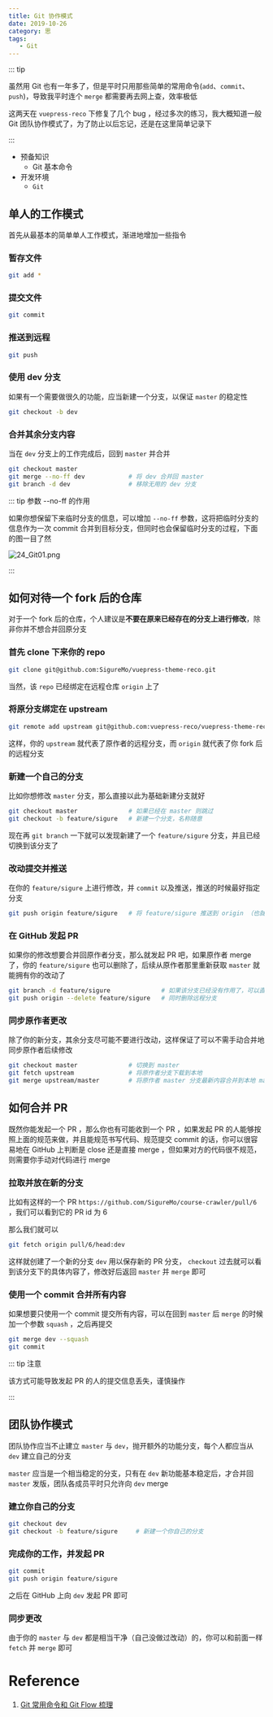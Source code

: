 ```yaml
---
title: Git 协作模式
date: 2019-10-26
category: 思
tags:
   - Git
---
```


::: tip

虽然用 Git 也有一年多了，但是平时只用那些简单的常用命令(`add`、`commit`、`push`)，导致我平时连个 `merge` 都需要再去网上查，效率极低

这两天在 `vuepress-reco` 下修复了几个 bug ，经过多次的练习，我大概知道一般 Git 团队协作模式了，为了防止以后忘记，还是在这里简单记录下

:::

<!-- more -->

-  预备知识
   -  Git 基本命令
-  开发环境
   -  `Git`

## 单人的工作模式

首先从最基本的简单单人工作模式，渐进地增加一些指令

### 暂存文件

```bash
git add *
```

### 提交文件

```bash
git commit
```

### 推送到远程

```bash
git push
```

### 使用 dev 分支

如果有一个需要做很久的功能，应当新建一个分支，以保证 `master` 的稳定性

```bash
git checkout -b dev
```

### 合并其余分支内容

当在 `dev` 分支上的工作完成后，回到 `master` 并合并

```bash
git checkout master
git merge --no-ff dev            # 将 dev 合并回 master
git branch -d dev                # 移除无用的 dev 分支
```

::: tip 参数 --no-ff 的作用

如果你想保留下来临时分支的信息，可以增加 `--no-ff` 参数，这将把临时分支的信息作为一次 commit 合并到目标分支，但同时也会保留临时分支的过程，下面的图一目了然

![24_Git01.png](../Images/24_Git01.png)

:::

## 如何对待一个 fork 后的仓库

对于一个 fork 后的仓库，个人建议是**不要在原来已经存在的分支上进行修改**，除非你并不想合并回原分支

### 首先 clone 下来你的 repo

```bash
git clone git@github.com:SigureMo/vuepress-theme-reco.git
```

当然，该 `repo` 已经绑定在远程仓库 `origin` 上了

### 将原分支绑定在 upstream

```bash
git remote add upstream git@github.com:vuepress-reco/vuepress-theme-reco.git
```

这样，你的 `upstream` 就代表了原作者的远程分支，而 `origin` 就代表了你 fork 后的远程分支

### 新建一个自己的分支

比如你想修改 `master` 分支，那么直接以此为基础新建分支就好

```bash
git checkout master              # 如果已经在 master 则跳过
git checkout -b feature/sigure   # 新建一个分支，名称随意
```

现在再 `git branch` 一下就可以发现新建了一个 `feature/sigure` 分支，并且已经切换到该分支了

### 改动提交并推送

在你的 `feature/sigure` 上进行修改，并 `commit` 以及推送，推送的时候最好指定分支

```bash
git push origin feature/sigure   # 将 feature/sigure 推送到 origin （也就是你 fork 后的 repo）
```

### 在 GitHub 发起 PR

如果你的修改想要合并回原作者分支，那么就发起 PR 吧，如果原作者 merge 了，你的 `feature/sigure` 也可以删除了，后续从原作者那里重新获取 `master` 就能拥有你的改动了

```bash
git branch -d feature/sigure              # 如果该分支已经没有作用了，可以直接删除
git push origin --delete feature/sigure   # 同时删除远程分支
```

### 同步原作者更改

除了你的新分支，其余分支尽可能不要进行改动，这样保证了可以不需手动合并地同步原作者后续修改

```bash
git checkout master              # 切换到 master
git fetch upstream               # 将原作者分支下载到本地
git merge upstream/master        # 将原作者 master 分支最新内容合并到本地 master
```

## 如何合并 PR

既然你能发起一个 PR ，那么你也有可能收到一个 PR ，如果发起 PR 的人能够按照上面的规范来做，并且能规范书写代码、规范提交 commit 的话，你可以很容易地在 GitHub 上判断是 close 还是直接 merge ，但如果对方的代码很不规范，则需要你手动对代码进行 merge

### 拉取并放在新的分支

比如有这样的一个 PR `https://github.com/SigureMo/course-crawler/pull/6` ，我们可以看到它的 PR id 为 6

那么我们就可以

```bash
git fetch origin pull/6/head:dev
```

这样就创建了一个新的分支 `dev` 用以保存新的 PR 分支， `checkout` 过去就可以看到该分支下的具体内容了，修改好后返回 `master` 并 `merge` 即可

### 使用一个 commit 合并所有内容

如果想要只使用一个 commit 提交所有内容，可以在回到 `master` 后 `merge` 的时候加一个参数 `squash` ，之后再提交

```bash
git merge dev --squash
git commit
```

::: tip 注意

该方式可能导致发起 PR 的人的提交信息丢失，谨慎操作

:::

## 团队协作模式

团队协作应当不止建立 `master` 与 `dev`，抛开额外的功能分支，每个人都应当从 `dev` 建立自己的分支

`master` 应当是一个相当稳定的分支，只有在 `dev` 新功能基本稳定后，才合并回 `master` 发版，团队各成员平时只允许向 `dev` merge

### 建立你自己的分支

```bash
git checkout dev
git checkout -b feature/sigure     # 新建一个你自己的分支
```

### 完成你的工作，并发起 PR

```bash
git commit
git push origin feature/sigure
```

之后在 GitHub 上向 `dev` 发起 PR 即可

### 同步更改

由于你的 `master` 与 `dev` 都是相当干净（自己没做过改动）的，你可以和前面一样 `fetch` 并 `merge` 即可

# Reference

1. [Git 常用命令和 Git Flow 梳理](https://www.cnblogs.com/ldy-blogs/p/10529946.html#4416607)
